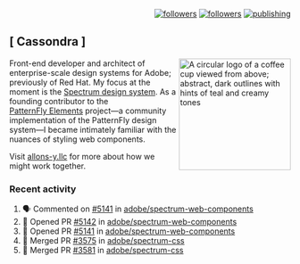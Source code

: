 <p align="right"><a rel="me" href="https://front-end.social/@castastrophe">
    <img alt="followers" title="Follow me on Mastodon" src="https://img.shields.io/mastodon/follow/109297102751309835?domain=https%3A%2F%2Ffront-end.social&label=Follow&logo=mastodon&logoColor=white&style=for-the-badge&labelColor=008080&color=006969"/></a>
  <a href="https://codepen.io/castastrophe/">
    <img alt="followers" title="Follow me on CodePen" src="https://img.shields.io/badge/23-1?color=640464&labelColor=7c007c&style=for-the-badge&logo=codepen&label=Follow"/></a>
<a href="https://castastrophe.medium.com/">
    <img alt="publishing" title="View articles on Medium" src="https://img.shields.io/badge/107-1?color=666&labelColor=444&label=subscribe&logo=medium&logoColor=white&style=for-the-badge"/></a>
</p>

## [&nbsp;Cassondra&nbsp;]

<img align="right" src="https://github-production-user-asset-6210df.s3.amazonaws.com/1840295/253016758-ba468774-1cd3-42c2-8f43-947b5eeb5edf.png" height="200" alt="A circular logo of a coffee cup viewed from above; abstract, dark outlines with hints of teal and creamy tones">

Front-end developer and architect of enterprise-scale design systems for Adobe; previously of Red Hat. My focus at the moment is the [Spectrum design system](https://github.com/adobe/spectrum-css). As a founding contributor to the [PatternFly&nbsp;Elements](https://github.com/patternfly/patternfly-elements) project&mdash;a community implementation of the PatternFly design system&mdash;I became intimately familiar with the nuances of styling web components.

Visit [allons-y.llc](http://allons-y.llc/) for more about how we might work together.

### Recent activity

<!--START_SECTION:activity-->
1. 🗣 Commented on [#5141](https://github.com/adobe/spectrum-web-components/pull/5141#issuecomment-2697730812) in [adobe/spectrum-web-components](https://github.com/adobe/spectrum-web-components)
2. 💪 Opened PR [#5142](https://github.com/adobe/spectrum-web-components/pull/5142) in [adobe/spectrum-web-components](https://github.com/adobe/spectrum-web-components)
3. 💪 Opened PR [#5141](https://github.com/adobe/spectrum-web-components/pull/5141) in [adobe/spectrum-web-components](https://github.com/adobe/spectrum-web-components)
4. 🎉 Merged PR [#3575](https://github.com/adobe/spectrum-css/pull/3575) in [adobe/spectrum-css](https://github.com/adobe/spectrum-css)
5. 🎉 Merged PR [#3581](https://github.com/adobe/spectrum-css/pull/3581) in [adobe/spectrum-css](https://github.com/adobe/spectrum-css)
<!--END_SECTION:activity-->
